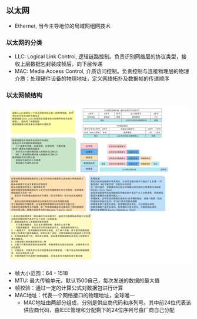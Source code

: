 ## 以太网

- Ethernet, 当今主导地位的局域网组网技术

### 以太网的分类

- LLC: Logical Link Control, 逻辑链路控制。负责识别网络层的协议类型，接收上层数据包封装成帧后，向下层传递
- MAC: Media Access Control, 介质访问控制。负责控制与连接物理层的物理介质；处理硬件设备的物理地址，定义网络拓扑及数据帧的传递顺序

### 以太网帧结构

![](./images/数据链路层的概述.png)

- 帧大小范围：64 - 1518
- MTU: 最大传输单元，默认1500自己，每次发送的数据的最大值
- 帧校验：通过一定的计算公式对数据包进行计算
- MAC地址：代表一个网络接口的物理地址，全球唯一
  - MAC地址由两部分组成，分别是供应商代码和序列号。其中前24位代表该供应商代码，由IEEE管理和分配剩下的24位序列号由厂商自己分配